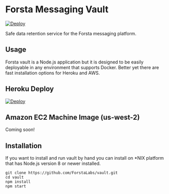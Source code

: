 Forsta Messaging Vault
========

[![Deploy](https://www.herokucdn.com/deploy/button.svg)](https://heroku.com/deploy?template=https://github.com/ForstaLabs/vault&env[AUTH_TAG]=@username:organization)

Safe data retention service for the Forsta messaging platform.


Usage
--------

Forsta vault is a Node.js application but it is designed to be easily
deployable in any environment that supports Docker.  Better yet there
are fast installation options for Heroku and AWS.

## Heroku Deploy
[![Deploy](https://www.herokucdn.com/deploy/button.svg)](https://heroku.com/deploy?template=https://github.com/ForstaLabs/vault&env[AUTH_TAG]=@username:organization)

## Amazon EC2 Machine Image (us-west-2)
Coming soon!


Installation
--------
If you want to install and run vault by hand you can install on *NIX platform
that has Node.js version 8 or newer installed.

    git clone https://github.com/ForstaLabs/vault.git
    cd vault
    npm install
    npm start
